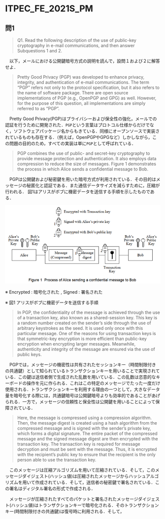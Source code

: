 # ITPEC_FE_2021S_PM
## 問1
> Q1. Read the following description of the use of public-key cryptography in e-mail
communications, and then answer Subquestions 1 and 2.

　以下，メールにおける公開鍵暗号方式の説明を読んで，設問１および２に解答せよ．



> Pretty Good Privacy (PGP) was developed to enhance privacy, integrity, and authentication
of e-mail communications. The term “PGP” refers not only to the protocol specification, but
it also refers to the name of software package. There are open source implementations of
PGP (e.g., OpenPGP and GPG) as well. However, for the purpose of this question, all
implementations are simply referred to as “PGP”.

　Pretty Good Privacy(PGP)はプライバシーおよび保全性の強化，メールでの認証を行うために開発された．`PGP`という言葉はプロトコル仕様からだけでなく，ソフトウェアパッケージ名からもきている．同様にオープンソースで実装されているものも存在する．（例えば，OpenPGPやGPGなど）しかしながら，この問題の目的のため，すべての実装は単に`PGP`として呼ばれている．

> PGP combines the use of public- and secret-key cryptography to provide message protection and authentication. It also employs data compression to reduce the size of messages.
Figure 1 demonstrates the process in which Alice sends a confidential message to Bob.

　PGPは公開鍵および秘密鍵を用いた暗号方式が利用されている．その目的はメッセージの秘匿化と認証である．また通信データサイズを減らすために，圧縮が行われる．
図1はアリスがボブに機密データを送信する手順を示したものである．

![](./img/2020A_FE_PM_01_01.png)

※ Encrypted : 暗号化された , Signed : 署名された

※ 図1 アリスがボブに機密データを送信する手順



> In PGP, the confidentiality of the message is achieved through the use of a transaction key,
> also known as a shared-session key. This key is a random number created on the sender’s
> side through the use of arbitrary keystrokes as the seed. It is used only once with this
> particular message. One of the reasons for using transaction keys is that symmetric-key
> encryption is more efficient than public-key encryption when encrypting larger messages.
> Meanwhile, authenticity and integrity of the message are ensured via the use of public keys.  

　PGPでは，メッセージの機密性は共有されたセッションキー（時間制限付きの共通鍵）として知られているトランザクションキーを用いることで実現されている．この鍵は送信者側で生成された乱数を用いている．この乱数は恣意的なキーボードの操作を元に作られる．これはこの特定のメッセージでたった一度だけ使用される．トランザクションキーを利用する理由の一つとして，大きなデータ量を暗号化する際には，共通鍵暗号は公開鍵暗号よりも効率的であることがあげられる．一方で，メッセージの信頼性と保全性は公開鍵を用いることによって保障されている．



> Here, the message is compressed using a compression algorithm. Then, the message digest
> is created using a hash algorithm from the compressed message and is signed with the
> sender’s private key, which forms a digital signature. The entire packet of the compressed
> message and the signed message digest are then encrypted with the transaction key. The
> transaction key is required for message decryption and must be sent with the message. Thus,
> it is encrypted with the recipient’s public key to ensure that the recipient is the only person
> able to use the transaction key.  

　このメッセージは圧縮アルゴリズムを用いて圧縮されている．そして，このメッセージダイジェスト(ハッシュ値)は圧縮されたメッセージからハッシュアルゴリズムを用いて作成されている．そして，送信者の秘密鍵で署名されている．この署名はディジタル署名の形式で作成される．

　メッセージが圧縮されたすべてのパケットと署名されたメッセージダイジェスト(ハッシュ値)はトランザクションキーで暗号化される．そのトランザクションキー(時間制限付きの共通鍵)は復号時に利用される．そして，
